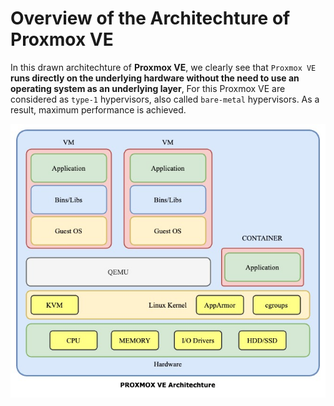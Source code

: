 # Overview of the Architechture of Proxmox VE
In this drawn architechture of **Proxmox VE**, we clearly see that `Proxmox VE` **runs directly on the underlying hardware without the need to use an operating system as an underlying layer**, For this Proxmox VE are considered as `type-1` hypervisors, also called `bare-metal` hypervisors. As a result, maximum performance is achieved.

![arch-proxmox-ve](../Images/Proxmox%20VE%20Arch.jpg)
